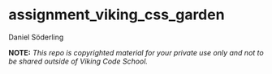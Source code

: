 assignment_viking_css_garden
============================

Daniel Söderling

**NOTE:** *This repo is copyrighted material for your private use only and not to be shared outside of Viking Code School.*
